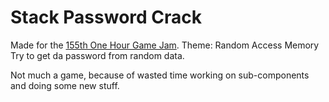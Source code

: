 # Stack Password Crack

<!--
![](TODO)
-->

Made for the [155th One Hour Game Jam](http://onehourgamejam.com/?page=jam&jam=155). Theme: Random Access Memory<br>
Try to get da password from random data.

Not much a game, because of wasted time working on sub-components and doing some
new stuff.
